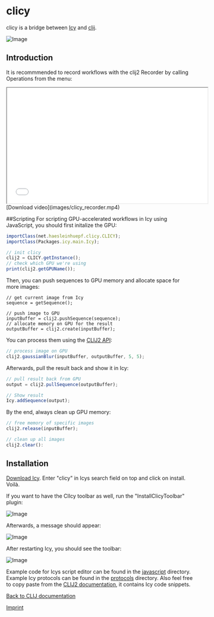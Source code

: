 # clicy
 
clicy is a bridge between [Icy](http://icy.bioimageanalysis.org/) and [clij](https://clij.github.io/).

![Image](images/clicy-screenshot.png)

## Introduction
It is recommmended to record workflows with the clij2 Recorder by calling Operations from the menu:
<iframe src="images/clicy_recorder.mp4" width="540" height="310"></iframe>
[Download video](images/clicy_recorder.mp4)

##Scripting
For scripting GPU-accelerated workflows in Icy using JavaScript, you should first initalize the GPU: 

```javascript
importClass(net.haesleinhuepf.clicy.CLICY);
importClass(Packages.icy.main.Icy);

// init clicy
clij2 = CLICY.getInstance();
// check which GPU we're using
print(clij2.getGPUName());
```

Then, you can push sequences to GPU memory and allocate space for more images:
```
// get current image from Icy
sequence = getSequence();

// push image to GPU
inputBuffer = clij2.pushSequence(sequence);
// allocate memory on GPU for the result
outputBuffer = clij2.create(inputBuffer);
```

You can process them using the [CLIJ2 API](https://clij.github.io/clij2-docs/reference):
```javascript
// process image on GPU
clij2.gaussianBlur(inputBuffer, outputBuffer, 5, 5);
```

Afterwards, pull the result back and show it in Icy:
```javascript
// pull result back from GPU
output = clij2.pullSequence(outputBuffer);

// Show result
Icy.addSequence(output);
```

By the end, always clean up GPU memory:
```javascript
// free memory of specific images
clij2.release(inputBuffer);

// clean up all images
clij2.clear():
```
 

## Installation
[Download Icy](http://icy.bioimageanalysis.org/download/). Enter "clicy" in Icys search field on top and click on install. Voilà. 

If you want to have the ClIcy toolbar as well, run the "InstallClicyToolbar" plugin:

![Image](images/install_toolbar.png)

Afterwards, a message should appear:

![Image](images/install_toolbar2.png)

After restarting Icy, you should see the toolbar:

![Image](images/install_toolbar3.png)


Example code for Icys script editor can be found in the [javascript](https://github.com/clij/clicy/tree/master/src/main/javascript) directory. 
Example Icy protocols can be found in the [protocols](https://github.com/clij/clicy/tree/master/src/main/protocols) directory. 
Also feel free to copy paste from the [CLIJ2 documentation](https://clij.github.io/clij2-docs/reference), it contains Icy code snippets.

[Back to CLIJ documentation](https://clij.github.io/)

[Imprint](https://clij.github.io/imprint)
